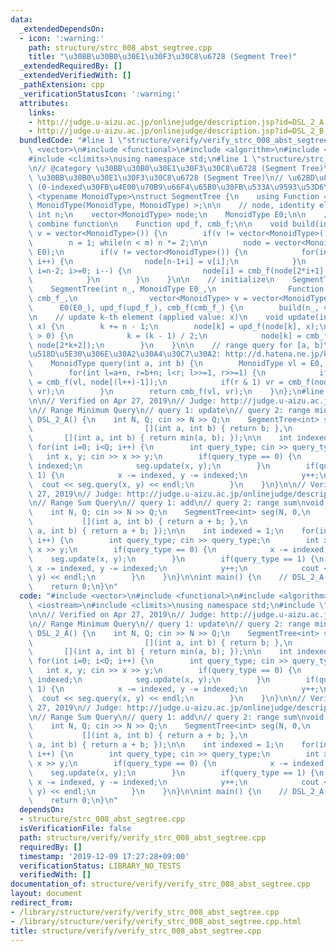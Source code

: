 ```yaml
---
data:
  _extendedDependsOn:
  - icon: ':warning:'
    path: structure/strc_008_abst_segtree.cpp
    title: "\u30BB\u30B0\u30E1\u30F3\u30C8\u6728 (Segment Tree)"
  _extendedRequiredBy: []
  _extendedVerifiedWith: []
  _pathExtension: cpp
  _verificationStatusIcon: ':warning:'
  attributes:
    links:
    - http://judge.u-aizu.ac.jp/onlinejudge/description.jsp?id=DSL_2_A
    - http://judge.u-aizu.ac.jp/onlinejudge/description.jsp?id=DSL_2_B
  bundledCode: "#line 1 \"structure/verify/verify_strc_008_abst_segtree.cpp\"\n#include\
    \ <vector>\n#include <functional>\n#include <algorithm>\n#include <iostream>\n\
    #include <climits>\nusing namespace std;\n#line 1 \"structure/strc_008_abst_segtree.cpp\"\
    \n// @category \u30BB\u30B0\u30E1\u30F3\u30C8\u6728 (Segment Tree)\n// @title\
    \ \u30BB\u30B0\u30E1\u30F3\u30C8\u6728 (Segment Tree)\n// \u62BD\u8C61 SegmentTree\
    \ (0-indexed\u30FB\u4E00\u70B9\u66F4\u65B0\u30FB\u533A\u9593\u53D6\u5F97)\ntemplate\
    \ <typename MonoidType>\nstruct SegmentTree {\n    using Function = function<\
    \ MonoidType(MonoidType, MonoidType) >;\n\n    // node, identity element\n   \
    \ int n;\n    vector<MonoidType> node;\n    MonoidType E0;\n\n    // update /\
    \ combine function\n    Function upd_f, cmb_f;\n\n    void build(int m, vector<MonoidType>\
    \ v = vector<MonoidType>()) {\n        if(v != vector<MonoidType>()) m = v.size();\n\
    \        n = 1; while(n < m) n *= 2;\n\n        node = vector<MonoidType>(2*n-1,\
    \ E0);\n        if(v != vector<MonoidType>()) {\n            for(int i=0; i<m;\
    \ i++) {\n                node[n-1+i] = v[i];\n            }\n            for(int\
    \ i=n-2; i>=0; i--) {\n                node[i] = cmb_f(node[2*i+1], node[2*i+2]);\n\
    \            }\n        }\n    }\n\n    // initialize\n    SegmentTree() {}\n\
    \    SegmentTree(int n_, MonoidType E0_,\n                Function upd_f_, Function\
    \ cmb_f_,\n                vector<MonoidType> v = vector<MonoidType>()) :\n  \
    \      E0(E0_), upd_f(upd_f_), cmb_f(cmb_f_) {\n        build(n_, v);\n    }\n\
    \n    // update k-th element (applied value: x)\n    void update(int k, MonoidType\
    \ x) {\n        k += n - 1;\n        node[k] = upd_f(node[k], x);\n        while(k\
    \ > 0) {\n            k = (k - 1) / 2;\n            node[k] = cmb_f(node[2*k+1],\
    \ node[2*k+2]);\n        }\n    }\n\n    // range query for [a, b)\n    // \u975E\
    \u518D\u5E30\u306E\u30A2\u30A4\u30C7\u30A2: http://d.hatena.ne.jp/komiyam/20131202/1385992406\n\
    \    MonoidType query(int a, int b) {\n        MonoidType vl = E0, vr = E0;\n\
    \        for(int l=a+n, r=b+n; l<r; l>>=1, r>>=1) {\n            if(l & 1) vl\
    \ = cmb_f(vl, node[(l++)-1]);\n            if(r & 1) vr = cmb_f(node[(--r)-1],\
    \ vr);\n        }\n        return cmb_f(vl, vr);\n    }\n};\n#line 8 \"structure/verify/verify_strc_008_abst_segtree.cpp\"\
    \n\n// Verified on Apr 27, 2019\n// Judge: http://judge.u-aizu.ac.jp/onlinejudge/description.jsp?id=DSL_2_A\n\
    \n// Range Minimum Query\n// query 1: update\n// query 2: range minimum\nvoid\
    \ DSL_2_A() {\n    int N, Q; cin >> N >> Q;\n    SegmentTree<int> seg(N, INT_MAX,\n\
    \                         [](int a, int b) { return b; },\n                  \
    \       [](int a, int b) { return min(a, b); });\n\n    int indexed = 0;\n   \
    \ for(int i=0; i<Q; i++) {\n        int query_type; cin >> query_type;\n     \
    \   int x, y; cin >> x >> y;\n        if(query_type == 0) {\n            x -=\
    \ indexed;\n            seg.update(x, y);\n        }\n        if(query_type ==\
    \ 1) {\n            x -= indexed, y -= indexed;\n            y++;\n          \
    \  cout << seg.query(x, y) << endl;\n        }\n    }\n}\n\n// Verified on Apr\
    \ 27, 2019\n// Judge: http://judge.u-aizu.ac.jp/onlinejudge/description.jsp?id=DSL_2_B\n\
    \n// Range Sum Query\n// query 1: add\n// query 2: range sum\nvoid DSL_2_B() {\n\
    \    int N, Q; cin >> N >> Q;\n    SegmentTree<int> seg(N, 0,\n              \
    \           [](int a, int b) { return a + b; },\n                         [](int\
    \ a, int b) { return a + b; });\n\n    int indexed = 1;\n    for(int i=0; i<Q;\
    \ i++) {\n        int query_type; cin >> query_type;\n        int x, y; cin >>\
    \ x >> y;\n        if(query_type == 0) {\n            x -= indexed;\n        \
    \    seg.update(x, y);\n        }\n        if(query_type == 1) {\n           \
    \ x -= indexed, y -= indexed;\n            y++;\n            cout << seg.query(x,\
    \ y) << endl;\n        }\n    }\n}\n\nint main() {\n    // DSL_2_A();\n    DSL_2_B();\n\
    \    return 0;\n}\n"
  code: "#include <vector>\n#include <functional>\n#include <algorithm>\n#include\
    \ <iostream>\n#include <climits>\nusing namespace std;\n#include \"../strc_008_abst_segtree.cpp\"\
    \n\n// Verified on Apr 27, 2019\n// Judge: http://judge.u-aizu.ac.jp/onlinejudge/description.jsp?id=DSL_2_A\n\
    \n// Range Minimum Query\n// query 1: update\n// query 2: range minimum\nvoid\
    \ DSL_2_A() {\n    int N, Q; cin >> N >> Q;\n    SegmentTree<int> seg(N, INT_MAX,\n\
    \                         [](int a, int b) { return b; },\n                  \
    \       [](int a, int b) { return min(a, b); });\n\n    int indexed = 0;\n   \
    \ for(int i=0; i<Q; i++) {\n        int query_type; cin >> query_type;\n     \
    \   int x, y; cin >> x >> y;\n        if(query_type == 0) {\n            x -=\
    \ indexed;\n            seg.update(x, y);\n        }\n        if(query_type ==\
    \ 1) {\n            x -= indexed, y -= indexed;\n            y++;\n          \
    \  cout << seg.query(x, y) << endl;\n        }\n    }\n}\n\n// Verified on Apr\
    \ 27, 2019\n// Judge: http://judge.u-aizu.ac.jp/onlinejudge/description.jsp?id=DSL_2_B\n\
    \n// Range Sum Query\n// query 1: add\n// query 2: range sum\nvoid DSL_2_B() {\n\
    \    int N, Q; cin >> N >> Q;\n    SegmentTree<int> seg(N, 0,\n              \
    \           [](int a, int b) { return a + b; },\n                         [](int\
    \ a, int b) { return a + b; });\n\n    int indexed = 1;\n    for(int i=0; i<Q;\
    \ i++) {\n        int query_type; cin >> query_type;\n        int x, y; cin >>\
    \ x >> y;\n        if(query_type == 0) {\n            x -= indexed;\n        \
    \    seg.update(x, y);\n        }\n        if(query_type == 1) {\n           \
    \ x -= indexed, y -= indexed;\n            y++;\n            cout << seg.query(x,\
    \ y) << endl;\n        }\n    }\n}\n\nint main() {\n    // DSL_2_A();\n    DSL_2_B();\n\
    \    return 0;\n}\n"
  dependsOn:
  - structure/strc_008_abst_segtree.cpp
  isVerificationFile: false
  path: structure/verify/verify_strc_008_abst_segtree.cpp
  requiredBy: []
  timestamp: '2019-12-09 17:27:28+09:00'
  verificationStatus: LIBRARY_NO_TESTS
  verifiedWith: []
documentation_of: structure/verify/verify_strc_008_abst_segtree.cpp
layout: document
redirect_from:
- /library/structure/verify/verify_strc_008_abst_segtree.cpp
- /library/structure/verify/verify_strc_008_abst_segtree.cpp.html
title: structure/verify/verify_strc_008_abst_segtree.cpp
---
```

